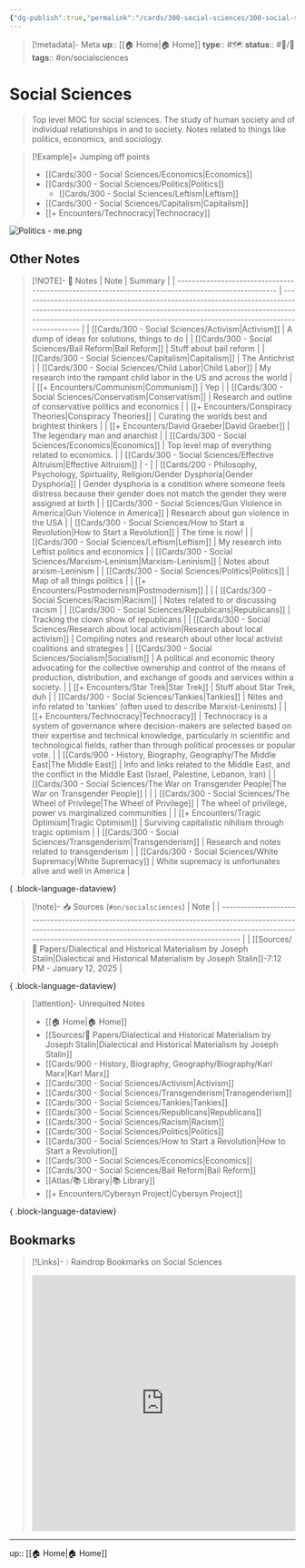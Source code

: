 ```yaml
---
{"dg-publish":true,"permalink":"/cards/300-social-sciences/300-social-sciences/","title":"Social Sciences"}
---
```


> [!metadata]- Meta
> **up**:: [[🏠 Home\|🏠 Home]]
> **type**:: #🗺️ 
> **status**:: #📝/🌿 
> **tags**::  #on/socialsciences


# Social Sciences

> Top level MOC for social sciences. The study of human society and of individual relationships in and to society. Notes related to things like politics, economics, and sociology.

> [!Example]+ Jumping off points
> - [[Cards/300 - Social Sciences/Economics\|Economics]]
> - [[Cards/300 - Social Sciences/Politics\|Politics]]
> 	- [[Cards/300 - Social Sciences/Leftism\|Leftism]]
> - [[Cards/300 - Social Sciences/Capitalism\|Capitalism]]
> - [[+ Encounters/Technocracy\|Technocracy]]

![Politics - me.png](/img/user/Extras/Attachments/Politics%20-%20me.png)
## Other Notes
> [!NOTE]- 📝 Notes
>  | Note                                                                                                | Summary                                                                                                                                                                                                                                  |
> | --------------------------------------------------------------------------------------------------- | ---------------------------------------------------------------------------------------------------------------------------------------------------------------------------------------------------------------------------------------- |
> | [[Cards/300 - Social Sciences/Activism\|Activism]]                                               | A dump of ideas for solutions, things to do                                                                                                                                                                                              |
> | [[Cards/300 - Social Sciences/Bail Reform\|Bail Reform]]                                         | Stuff about bail reform                                                                                                                                                                                                                  |
> | [[Cards/300 - Social Sciences/Capitalism\|Capitalism]]                                           | The Antichrist                                                                                                                                                                                                                           |
> | [[Cards/300 - Social Sciences/Child Labor\|Child Labor]]                                         | My research into the rampant child labor in the US and across the world                                                                                                                                                                  |
> | [[+ Encounters/Communism\|Communism]]                                                            | Yep                                                                                                                                                                                                                                      |
> | [[Cards/300 - Social Sciences/Conservatism\|Conservatism]]                                       | Research and outline of conservative politics and economics                                                                                                                                                                              |
> | [[+ Encounters/Conspiracy Theories\|Conspiracy Theories]]                                        | Curating the worlds best and brightest thinkers                                                                                                                                                                                          |
> | [[+ Encounters/David Graeber\|David Graeber]]                                                    | The legendary man and anarchist                                                                                                                                                                                                          |
> | [[Cards/300 - Social Sciences/Economics\|Economics]]                                             | Top level map of everything related to economics.                                                                                                                                                                                        |
> | [[Cards/300 - Social Sciences/Effective Altruism\|Effective Altruism]]                           | \-                                                                                                                                                                                                                                       |
> | [[Cards/200 - Philosophy, Psychology, Spirtuality, Religion/Gender Dysphoria\|Gender Dysphoria]] | Gender dysphoria is a condition where someone feels distress because their gender does not match the gender they were assigned at birth                                                                                                  |
> | [[Cards/300 - Social Sciences/Gun Violence in America\|Gun Violence in America]]                 | Research about gun violence in the USA                                                                                                                                                                                                   |
> | [[Cards/300 - Social Sciences/How to Start a Revolution\|How to Start a Revolution]]             | The time is now!                                                                                                                                                                                                                         |
> | [[Cards/300 - Social Sciences/Leftism\|Leftism]]                                                 | My research into Leftist politics and economics                                                                                                                                                                                          |
> | [[Cards/300 - Social Sciences/Marxism-Leninism\|Marxism-Leninism]]                               | Notes about arxism-Leninism                                                                                                                                                                                                              |
> | [[Cards/300 - Social Sciences/Politics\|Politics]]                                               | Map of all things politics                                                                                                                                                                                                               |
> | [[+ Encounters/Postmodernism\|Postmodernism]]                                                    |                                                                                                                                                                                                                                          |
> | [[Cards/300 - Social Sciences/Racism\|Racism]]                                                   | Notes related to or discussing racism                                                                                                                                                                                                    |
> | [[Cards/300 - Social Sciences/Republicans\|Republicans]]                                         | Tracking the clown show of republicans                                                                                                                                                                                                   |
> | [[Cards/300 - Social Sciences/Research about local activism\|Research about local activism]]     | Compiling notes and research about other local activist coalitions and strategies                                                                                                                                                        |
> | [[Cards/300 - Social Sciences/Socialism\|Socialism]]                                             | A political and economic theory advocating for the collective ownership and control of the means of production, distribution, and exchange of goods and services within a society.                                                       |
> | [[+ Encounters/Star Trek\|Star Trek]]                                                            | Stuff about Star Trek, duh                                                                                                                                                                                                               |
> | [[Cards/300 - Social Sciences/Tankies\|Tankies]]                                                 | Nites and info related to 'tankies' (often used to describe Marxist-Leninists)                                                                                                                                                           |
> | [[+ Encounters/Technocracy\|Technocracy]]                                                        | Technocracy is a system of governance where decision-makers are selected based on their expertise and technical knowledge, particularly in scientific and technological fields, rather than through political processes or popular vote. |
> | [[Cards/900 - History, Biography, Geography/The Middle East\|The Middle East]]                   | Info and links related to the Middle East, and the conflict in the Middle East (Israel, Palestine, Lebanon, Iran)                                                                                                                        |
> | [[Cards/300 - Social Sciences/The War on Transgender People\|The War on Transgender People]]     |                                                                                                                                                                                                                                          |
> | [[Cards/300 - Social Sciences/The Wheel of Privilege\|The Wheel of Privilege]]                   | The wheel of privilege, power vs marginalized communities                                                                                                                                                                                |
> | [[+ Encounters/Tragic Optimism\|Tragic Optimism]]                                                | Surviving capitalistic nihilism through tragic optimism                                                                                                                                                                                  |
> | [[Cards/300 - Social Sciences/Transgenderism\|Transgenderism]]                                   | Research and notes related to transgenderism                                                                                                                                                                                             |
> | [[Cards/300 - Social Sciences/White Supremacy\|White Supremacy]]                                 | White supremacy is unfortunates alive and well in America                                                                                                                                                                                |
> 
{ .block-language-dataview}

> [!note]- 📥 Sources (`#on/socialsciences`)
>  | Note                                                                                                                                                                                                                          |
> | ----------------------------------------------------------------------------------------------------------------------------------------------------------------------------------------------------------------------------- |
> | [[Sources/📜 Papers/Dialectical and Historical Materialism by Joseph Stalin\|Dialectical and Historical Materialism by Joseph Stalin]]<span class='summary'>\-</span><span class='block'>7:12 PM - January 12, 2025</span> |
> 
{ .block-language-dataview}

> [!attention]- Unrequited Notes
>  - [[🏠 Home\|🏠 Home]]
> - [[Sources/📜 Papers/Dialectical and Historical Materialism by Joseph Stalin\|Dialectical and Historical Materialism by Joseph Stalin]]
> - [[Cards/900 - History, Biography, Geography/Biography/Karl Marx\|Karl Marx]]
> - [[Cards/300 - Social Sciences/Activism\|Activism]]
> - [[Cards/300 - Social Sciences/Transgenderism\|Transgenderism]]
> - [[Cards/300 - Social Sciences/Tankies\|Tankies]]
> - [[Cards/300 - Social Sciences/Republicans\|Republicans]]
> - [[Cards/300 - Social Sciences/Racism\|Racism]]
> - [[Cards/300 - Social Sciences/Politics\|Politics]]
> - [[Cards/300 - Social Sciences/How to Start a Revolution\|How to Start a Revolution]]
> - [[Cards/300 - Social Sciences/Economics\|Economics]]
> - [[Cards/300 - Social Sciences/Bail Reform\|Bail Reform]]
> - [[Atlas/📚 Library\|📚 Library]]
> - [[+ Encounters/Cybersyn Project\|Cybersyn Project]]
> 
{ .block-language-dataview}

## Bookmarks
> [!Links]- 💧 Raindrop Bookmarks on Social Sciences
> <iframe style="border: 0; width: 100%; height: 450px;" allowfullscreen frameborder="0" src="https://raindrop.io/tophg/social-science-34660005"></iframe>

---
up:: [[🏠 Home\|🏠 Home]]

